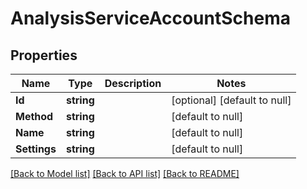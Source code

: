 # AnalysisServiceAccountSchema

## Properties
Name | Type | Description | Notes
------------ | ------------- | ------------- | -------------
**Id** | **string** |  | [optional] [default to null]
**Method** | **string** |  | [default to null]
**Name** | **string** |  | [default to null]
**Settings** | **string** |  | [default to null]

[[Back to Model list]](../README.md#documentation-for-models) [[Back to API list]](../README.md#documentation-for-api-endpoints) [[Back to README]](../README.md)


